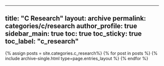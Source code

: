 
---
title: "C Research"
layout: archive
permalink: categories/c/research
author_profile: true
sidebar_main: true
toc: true
toc_sticky: true
toc_label: "c_research"
---

{% assign posts = site.categories.c_research%}
{% for post in posts %}
  {% include archive-single.html type=page.entries_layout %}
{% endfor %}